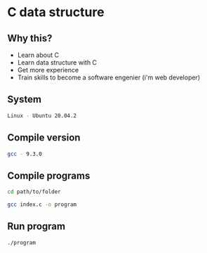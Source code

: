 # C data structure

## Why this?

- Learn about C
- Learn data structure with C
- Get more experience
- Train skills to become a software engenier (i'm web developer)

## System

```bash
Linux - Ubuntu 20.04.2
```

## Compile version

```bash
gcc - 9.3.0
```

## Compile programs

```bash
cd path/to/folder
```

```bash
gcc index.c -o program
```

## Run program

```bash
./program
```